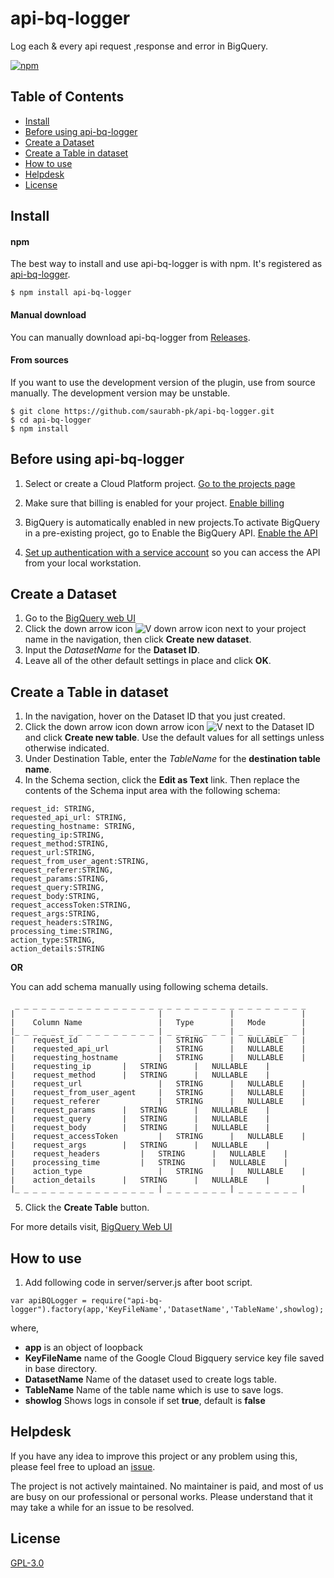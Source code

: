 
# api-bq-logger

Log each & every api request ,response and error in BigQuery.

[![npm](https://img.shields.io/npm/v/api-bq-logger.svg)](https://www.npmjs.com/package/api-bq-logger)

## Table of Contents

* [Install](#install)
* [Before using api-bq-logger](#before-using-api-bq-logger)
* [Create a Dataset](#create-a-dataset)
* [Create a Table in dataset](#create-a-table-in-dataset)
* [How to use](#how-to-use)
* [Helpdesk](#helpdesk)
* [License](#license)

## Install

#### npm

The best way to install and use api-bq-logger is with npm. It's registered
as [api-bq-logger](https://www.npmjs.com/package/api-bq-logger).

```
$ npm install api-bq-logger
```

#### Manual download

You can manually download api-bq-logger
from [Releases](https://github.com/saurabh-pk/api-bq-logger/releases).

#### From sources

If you want to use the development version of the plugin, use from source
manually. The development version may be unstable.

```
$ git clone https://github.com/saurabh-pk/api-bq-logger.git
$ cd api-bq-logger
$ npm install
```

## Before using api-bq-logger

1.  Select or create a Cloud Platform project.
    [Go to the projects page][projects]

1.  Make sure that billing is enabled for your project.
    [Enable billing][billing]

1.  BigQuery is automatically enabled in new projects.To activate BigQuery in a pre-existing project, go to Enable the BigQuery API.
    [Enable the API][enable_api]

1.  [Set up authentication with a service account][auth] so you can access the
    API from your local workstation.

[projects]:https://console.cloud.google.com/cloud-resource-manager
[billing]: https://cloud.google.com/billing/docs/how-to/modify-project
[enable_api]: https://console.cloud.google.com/flows/enableapi?apiid=bigquery-json.googleapis.com
[auth]: https://cloud.google.com/docs/authentication/getting-started

    

## Create a Dataset

1. Go to the [BigQuery web UI](https://bigquery.cloud.google.com/)
1. Click the down arrow icon ![V](https://cloud.google.com/bigquery/images/icon-down-arrow.png) down arrow icon next to your project name in the navigation, then click **Create new dataset**.
1. Input the *DatasetName* for the **Dataset ID**.
1. Leave all of the other default settings in place and click **OK**.

## Create a Table in dataset

1. In the navigation, hover on the Dataset ID that you just created.
1. Click the down arrow icon down arrow icon ![V](https://cloud.google.com/bigquery/images/icon-down-arrow.png) next to the Dataset ID and click **Create new table**. Use the default values for all settings unless otherwise indicated.
1. Under Destination Table, enter the *TableName* for the **destination table name**.
1. In the Schema section, click the **Edit as Text** link. Then replace the contents of the Schema input area with the following schema:
```
request_id: STRING,
requested_api_url: STRING,
requesting_hostname: STRING,
requesting_ip:STRING,
request_method:STRING,
request_url:STRING,
request_from_user_agent:STRING,
request_referer:STRING,
request_params:STRING,
request_query:STRING,
request_body:STRING,
request_accessToken:STRING,
request_args:STRING,
request_headers:STRING,
processing_time:STRING,
action_type:STRING,
action_details:STRING     
```
**OR**

You can add schema manually using following schema details.
```
 _ _ _ _ _ _ _ _ _ _ _ _ _ _ _ _ _ _ _ _ _ _ _ _ _ _ _ _ _ _ _ _ _
|                                |               |               |
|    Column Name                 |   Type        |   Mode        |
|_ _ _ _ _ _ _ _ _ _ _ _ _ _ _ _ | _ _ _ _ _ _ _ | _ _ _ _ _ _ _ |
|    request_id                  |   STRING      |   NULLABLE    |
|    requested_api_url           |   STRING      |   NULLABLE    |
|    requesting_hostname         |   STRING      |   NULLABLE    |
|    requesting_ip		 |   STRING      |   NULLABLE    |
|    request_method		 |   STRING      |   NULLABLE    |
|    request_url                 |   STRING      |   NULLABLE    |
|    request_from_user_agent	 |   STRING      |   NULLABLE    |
|    request_referer             |   STRING      |   NULLABLE    |
|    request_params		 |   STRING      |   NULLABLE    |
|    request_query		 |   STRING      |   NULLABLE    |
|    request_body		 |   STRING      |   NULLABLE    |
|    request_accessToken         |   STRING      |   NULLABLE    |
|    request_args		 |   STRING      |   NULLABLE    |
|    request_headers		 |   STRING      |   NULLABLE    |
|    processing_time		 |   STRING      |   NULLABLE    |
|    action_type                 |   STRING      |   NULLABLE    |
|    action_details		 |   STRING      |   NULLABLE    |
|_ _ _ _ _ _ _ _ _ _ _ _ _ _ _ _ | _ _ _ _ _ _ _ | _ _ _ _ _ _ _ |
```

5. Click the **Create Table** button.

For more details visit,
[BigQuery Web UI](https://cloud.google.com/bigquery/bigquery-web-ui)

## How to use
  
1. Add following code in server/server.js after boot script.

```    
var apiBQLogger = require("api-bq- logger").factory(app,'KeyFileName','DatasetName','TableName',showlog);
```
where,
* **app** is an object of loopback
* **KeyFileName** name of the Google Cloud Bigquery service key file saved in base directory.
 * **DatasetName** Name of the dataset used to create logs table.
 * **TableName** Name of the table name which is use to save logs.
 * **showlog** Shows logs in console if set **true**, default is **false**

## Helpdesk

If you have any idea to improve this project or any problem using this, please
feel free to upload an [issue](https://github.com/saurabh-pk/api-bq-logger/issues).

The project is not actively maintained. No maintainer is paid, and most of
us are busy on our professional or personal works. Please understand that it may
take a while for an issue to be resolved.

## License

[GPL-3.0](LICENSE)
